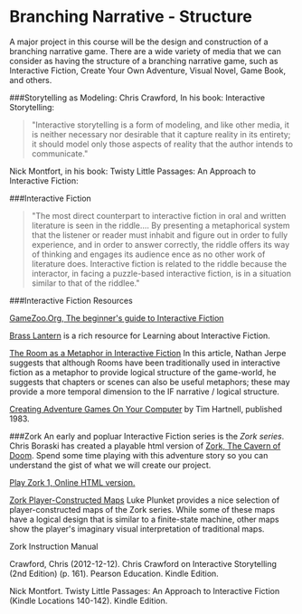 # Branching Narrative - Structure
A major project in this course will be the design and construction of a branching narrative game.  There are a wide variety of media that we can consider as having the structure of a branching narrative game, such as Interactive Fiction, Create Your Own Adventure, Visual Novel, Game Book, and others.

###Storytelling as Modeling:
Chris Crawford, In his book: Interactive Storytelling:

>"Interactive storytelling is a form of modeling, and like other media, it is neither necessary nor desirable that it capture reality in its entirety; it should model only those aspects of reality that the author intends to communicate."

 Nick Montfort, in his book:  Twisty Little Passages: An Approach to Interactive Fiction:

###Interactive Fiction

>"The most direct counterpart to interactive fiction in oral and written literature is seen in the riddle....
>By presenting a metaphorical system that the listener or reader must inhabit and figure out in order to fully experience, and in order to answer correctly, the riddle offers its way of thinking and engages its audience ence as no other work of literature does. Interactive fiction is related to the riddle because the interactor, in facing a puzzle-based interactive fiction, is in a situation similar to that of the riddlee."

###Interactive Fiction Resources

[GameZoo.Org, The beginner's guide to Interactive Fiction](http://www.gameszoo.org/rezork/docs/beginner.txt)

[Brass Lantern](http://brasslantern.org/beginners/) is a rich resource for Learning about Interactive Fiction.

[The Room as a Metaphor in Interactive Fiction](http://brasslantern.org/writers/iftheory/roomasmetaphor.html) In this article, Nathan Jerpe suggests that although Rooms have been traditionally used in interactive fiction as a metaphor to provide logical structure of the game-world, he suggests that chapters or scenes can also be useful metaphors; these may provide a more temporal dimension to the IF narrative / logical structure.

[Creating Adventure Games On Your Computer](http://www.atariarchives.org/adventure/)
by Tim Hartnell, published 1983. 

###Zork
An early and popluar Interactive Fiction series is the *Zork series*.  Chris Boraski has created a playable html version of [Zork, The Cavern of Doom](http://boraski.com/zork/index.html). Spend some time playing with this adventure story so you can understand the gist of what we will create our project. 


[Play Zork 1, Online HTML version.](http://textadventures.co.uk/games/view/5zyoqrsugeopel3ffhz_vq/zork)

[Zork Player-Constructed Maps](http://kotaku.com/5843715/the-delightful-home-made-maps-of-the-zork-series/)
 Luke Plunket provides a nice selection of player-constructed maps of the Zork series.  While some of these maps have a logical design that is similar to a finite-state machine, other maps show the player's imaginary visual interpretation of traditional maps.  
 
 Zork Instruction Manual[](http://www.thezorklibrary.com/zork1/zork1.pdf)


Crawford, Chris (2012-12-12). Chris Crawford on Interactive Storytelling (2nd Edition) (p. 161). Pearson Education. Kindle Edition. 

Nick Montfort. Twisty Little Passages: An Approach to Interactive Fiction (Kindle Locations 140-142). Kindle Edition. 


